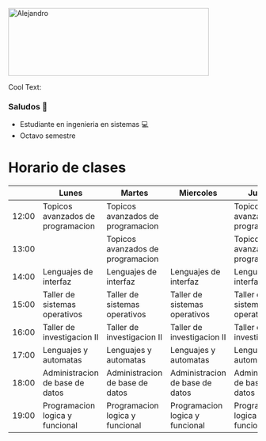 
<a href="https://cooltext.com"><img src="https://images.cooltext.com/5549083.png" width="405" height="137" alt="Alejandro" /></a>
<br /> <a href="https://cooltext.com">

<a href="http://cooltext.com" target="_top"><img src="https://cooltext.com/images/ct_pixel.gif" width="80" height="15" alt="Cool Text: Logo and Graphics Generator" border="0" /></a>
### Saludos 👋

- Estudiante en ingenieria en sistemas 💻 
- Octavo semestre




# Horario de clases
|       | Lunes                             | Martes | Miercoles | Jueves | Viernes |
|-------|-----------------------------------|--------|-----------|--------|---------|
| 12:00 | Topicos avanzados de programacion |Topicos avanzados de programacion|           | Topicos avanzados de programacion       |         |
| 13:00 |                                   |Topicos avanzados de programacion|           | Topicos avanzados de programacion       |         |
| 14:00 | Lenguajes de interfaz             | Lenguajes de interfaz       | Lenguajes de interfaz          |Lenguajes de interfaz|         |
| 15:00 | Taller de sistemas operativos     |Taller de sistemas operativos| Taller de sistemas operativos| Taller de sistemas operativos|         |
| 16:00 | Taller de investigacion II        |Taller de investigacion II        |Taller de investigacion II           | Taller de investigacion II       |         |
| 17:00 | Lenguajes y automatas             | Lenguajes y automatas        |Lenguajes y automatas            | Lenguajes y automatas        | Lenguajes y automatas         |Lenguajes y automatas 
| 18:00 | Administracion de base de datos   |Administracion de base de datos         | Administracion de base de datos           | Administracion de base de datos        |Administracion de base de datos          |
| 19:00 | Programacion logica y funcional   |Programacion logica y funcional        | Programacion logica y funcional          | Programacion logica y funcional       |         |
